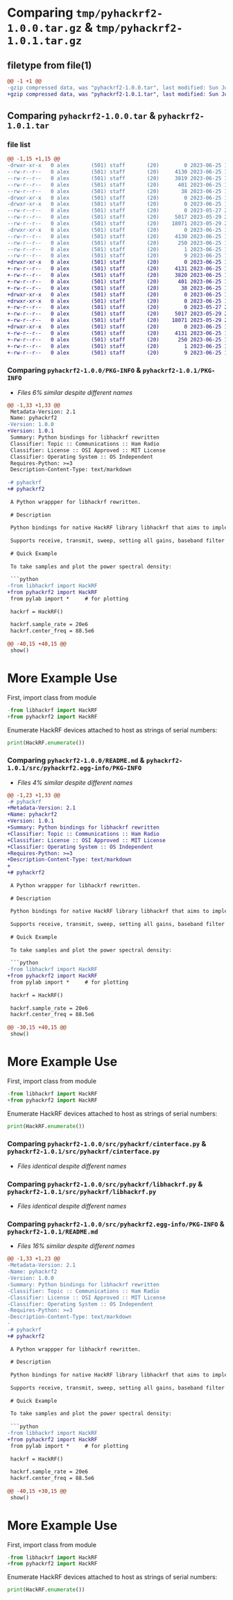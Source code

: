 # Comparing `tmp/pyhackrf2-1.0.0.tar.gz` & `tmp/pyhackrf2-1.0.1.tar.gz`

## filetype from file(1)

```diff
@@ -1 +1 @@
-gzip compressed data, was "pyhackrf2-1.0.0.tar", last modified: Sun Jun 25 13:36:02 2023, max compression
+gzip compressed data, was "pyhackrf2-1.0.1.tar", last modified: Sun Jun 25 13:45:00 2023, max compression
```

## Comparing `pyhackrf2-1.0.0.tar` & `pyhackrf2-1.0.1.tar`

### file list

```diff
@@ -1,15 +1,15 @@
-drwxr-xr-x   0 alex       (501) staff       (20)        0 2023-06-25 13:36:02.465555 pyhackrf2-1.0.0/
--rw-r--r--   0 alex       (501) staff       (20)     4130 2023-06-25 13:36:02.465394 pyhackrf2-1.0.0/PKG-INFO
--rw-r--r--   0 alex       (501) staff       (20)     3819 2023-06-25 13:21:19.000000 pyhackrf2-1.0.0/README.md
--rw-r--r--   0 alex       (501) staff       (20)      401 2023-06-25 13:24:32.000000 pyhackrf2-1.0.0/pyproject.toml
--rw-r--r--   0 alex       (501) staff       (20)       38 2023-06-25 13:36:02.465598 pyhackrf2-1.0.0/setup.cfg
-drwxr-xr-x   0 alex       (501) staff       (20)        0 2023-06-25 13:36:02.463193 pyhackrf2-1.0.0/src/
-drwxr-xr-x   0 alex       (501) staff       (20)        0 2023-06-25 13:36:02.464237 pyhackrf2-1.0.0/src/pyhackrf/
--rw-r--r--   0 alex       (501) staff       (20)        0 2023-05-27 23:45:06.000000 pyhackrf2-1.0.0/src/pyhackrf/__init__.py
--rw-r--r--   0 alex       (501) staff       (20)     5017 2023-05-29 21:31:56.000000 pyhackrf2-1.0.0/src/pyhackrf/cinterface.py
--rw-r--r--   0 alex       (501) staff       (20)    18071 2023-05-29 22:26:21.000000 pyhackrf2-1.0.0/src/pyhackrf/libhackrf.py
-drwxr-xr-x   0 alex       (501) staff       (20)        0 2023-06-25 13:36:02.465195 pyhackrf2-1.0.0/src/pyhackrf2.egg-info/
--rw-r--r--   0 alex       (501) staff       (20)     4130 2023-06-25 13:36:02.000000 pyhackrf2-1.0.0/src/pyhackrf2.egg-info/PKG-INFO
--rw-r--r--   0 alex       (501) staff       (20)      250 2023-06-25 13:36:02.000000 pyhackrf2-1.0.0/src/pyhackrf2.egg-info/SOURCES.txt
--rw-r--r--   0 alex       (501) staff       (20)        1 2023-06-25 13:36:02.000000 pyhackrf2-1.0.0/src/pyhackrf2.egg-info/dependency_links.txt
--rw-r--r--   0 alex       (501) staff       (20)        9 2023-06-25 13:36:02.000000 pyhackrf2-1.0.0/src/pyhackrf2.egg-info/top_level.txt
+drwxr-xr-x   0 alex       (501) staff       (20)        0 2023-06-25 13:45:00.319141 pyhackrf2-1.0.1/
+-rw-r--r--   0 alex       (501) staff       (20)     4131 2023-06-25 13:45:00.318980 pyhackrf2-1.0.1/PKG-INFO
+-rw-r--r--   0 alex       (501) staff       (20)     3820 2023-06-25 13:42:40.000000 pyhackrf2-1.0.1/README.md
+-rw-r--r--   0 alex       (501) staff       (20)      401 2023-06-25 13:44:17.000000 pyhackrf2-1.0.1/pyproject.toml
+-rw-r--r--   0 alex       (501) staff       (20)       38 2023-06-25 13:45:00.319189 pyhackrf2-1.0.1/setup.cfg
+drwxr-xr-x   0 alex       (501) staff       (20)        0 2023-06-25 13:45:00.316708 pyhackrf2-1.0.1/src/
+drwxr-xr-x   0 alex       (501) staff       (20)        0 2023-06-25 13:45:00.317829 pyhackrf2-1.0.1/src/pyhackrf/
+-rw-r--r--   0 alex       (501) staff       (20)        0 2023-05-27 23:45:06.000000 pyhackrf2-1.0.1/src/pyhackrf/__init__.py
+-rw-r--r--   0 alex       (501) staff       (20)     5017 2023-05-29 21:31:56.000000 pyhackrf2-1.0.1/src/pyhackrf/cinterface.py
+-rw-r--r--   0 alex       (501) staff       (20)    18071 2023-05-29 22:26:21.000000 pyhackrf2-1.0.1/src/pyhackrf/libhackrf.py
+drwxr-xr-x   0 alex       (501) staff       (20)        0 2023-06-25 13:45:00.318763 pyhackrf2-1.0.1/src/pyhackrf2.egg-info/
+-rw-r--r--   0 alex       (501) staff       (20)     4131 2023-06-25 13:45:00.000000 pyhackrf2-1.0.1/src/pyhackrf2.egg-info/PKG-INFO
+-rw-r--r--   0 alex       (501) staff       (20)      250 2023-06-25 13:45:00.000000 pyhackrf2-1.0.1/src/pyhackrf2.egg-info/SOURCES.txt
+-rw-r--r--   0 alex       (501) staff       (20)        1 2023-06-25 13:45:00.000000 pyhackrf2-1.0.1/src/pyhackrf2.egg-info/dependency_links.txt
+-rw-r--r--   0 alex       (501) staff       (20)        9 2023-06-25 13:45:00.000000 pyhackrf2-1.0.1/src/pyhackrf2.egg-info/top_level.txt
```

### Comparing `pyhackrf2-1.0.0/PKG-INFO` & `pyhackrf2-1.0.1/PKG-INFO`

 * *Files 6% similar despite different names*

```diff
@@ -1,33 +1,33 @@
 Metadata-Version: 2.1
 Name: pyhackrf2
-Version: 1.0.0
+Version: 1.0.1
 Summary: Python bindings for libhackrf rewritten
 Classifier: Topic :: Communications :: Ham Radio
 Classifier: License :: OSI Approved :: MIT License
 Classifier: Operating System :: OS Independent
 Requires-Python: >=3
 Description-Content-Type: text/markdown
 
-# pyhackrf
+# pyhackrf2
 
 A Python wrappper for libhackrf rewritten.
 
 # Description
 
 Python bindings for native HackRF library libhackrf that aims to implement all features of HackRF accessible via its C interface, but via convenient Pythonic class.
 
 Supports receive, transmit, sweep, setting all gains, baseband filter and bias tee.
 
 # Quick Example
 
 To take samples and plot the power spectral density:
 
 ```python
-from libhackrf import HackRF
+from pyhackrf2 import HackRF
 from pylab import *     # for plotting
 
 hackrf = HackRF()
 
 hackrf.sample_rate = 20e6
 hackrf.center_freq = 88.5e6
 
@@ -40,15 +40,15 @@
 show()
 ```
 
 # More Example Use
 
 First, import class from module
 ```python
-from libhackrf import HackRF
+from pyhackrf2 import HackRF
 ```
 
 
 Enumerate HackRF devices attached to host as strings of serial numbers:
 
 ```python
 print(HackRF.enumerate())
```

### Comparing `pyhackrf2-1.0.0/README.md` & `pyhackrf2-1.0.1/src/pyhackrf2.egg-info/PKG-INFO`

 * *Files 4% similar despite different names*

```diff
@@ -1,23 +1,33 @@
-# pyhackrf
+Metadata-Version: 2.1
+Name: pyhackrf2
+Version: 1.0.1
+Summary: Python bindings for libhackrf rewritten
+Classifier: Topic :: Communications :: Ham Radio
+Classifier: License :: OSI Approved :: MIT License
+Classifier: Operating System :: OS Independent
+Requires-Python: >=3
+Description-Content-Type: text/markdown
+
+# pyhackrf2
 
 A Python wrappper for libhackrf rewritten.
 
 # Description
 
 Python bindings for native HackRF library libhackrf that aims to implement all features of HackRF accessible via its C interface, but via convenient Pythonic class.
 
 Supports receive, transmit, sweep, setting all gains, baseband filter and bias tee.
 
 # Quick Example
 
 To take samples and plot the power spectral density:
 
 ```python
-from libhackrf import HackRF
+from pyhackrf2 import HackRF
 from pylab import *     # for plotting
 
 hackrf = HackRF()
 
 hackrf.sample_rate = 20e6
 hackrf.center_freq = 88.5e6
 
@@ -30,15 +40,15 @@
 show()
 ```
 
 # More Example Use
 
 First, import class from module
 ```python
-from libhackrf import HackRF
+from pyhackrf2 import HackRF
 ```
 
 
 Enumerate HackRF devices attached to host as strings of serial numbers:
 
 ```python
 print(HackRF.enumerate())
```

### Comparing `pyhackrf2-1.0.0/src/pyhackrf/cinterface.py` & `pyhackrf2-1.0.1/src/pyhackrf/cinterface.py`

 * *Files identical despite different names*

### Comparing `pyhackrf2-1.0.0/src/pyhackrf/libhackrf.py` & `pyhackrf2-1.0.1/src/pyhackrf/libhackrf.py`

 * *Files identical despite different names*

### Comparing `pyhackrf2-1.0.0/src/pyhackrf2.egg-info/PKG-INFO` & `pyhackrf2-1.0.1/README.md`

 * *Files 16% similar despite different names*

```diff
@@ -1,33 +1,23 @@
-Metadata-Version: 2.1
-Name: pyhackrf2
-Version: 1.0.0
-Summary: Python bindings for libhackrf rewritten
-Classifier: Topic :: Communications :: Ham Radio
-Classifier: License :: OSI Approved :: MIT License
-Classifier: Operating System :: OS Independent
-Requires-Python: >=3
-Description-Content-Type: text/markdown
-
-# pyhackrf
+# pyhackrf2
 
 A Python wrappper for libhackrf rewritten.
 
 # Description
 
 Python bindings for native HackRF library libhackrf that aims to implement all features of HackRF accessible via its C interface, but via convenient Pythonic class.
 
 Supports receive, transmit, sweep, setting all gains, baseband filter and bias tee.
 
 # Quick Example
 
 To take samples and plot the power spectral density:
 
 ```python
-from libhackrf import HackRF
+from pyhackrf2 import HackRF
 from pylab import *     # for plotting
 
 hackrf = HackRF()
 
 hackrf.sample_rate = 20e6
 hackrf.center_freq = 88.5e6
 
@@ -40,15 +30,15 @@
 show()
 ```
 
 # More Example Use
 
 First, import class from module
 ```python
-from libhackrf import HackRF
+from pyhackrf2 import HackRF
 ```
 
 
 Enumerate HackRF devices attached to host as strings of serial numbers:
 
 ```python
 print(HackRF.enumerate())
```

